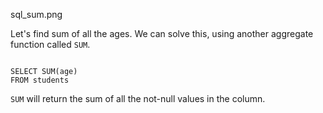<image>sql_sum.png</image>

Let's find sum of all the ages.
We can solve this, using another aggregate function called `SUM`.

<codeblock language="sql" dbName="students1.db" type="lesson">
<code>
SELECT SUM(age)
FROM students
</code>
</codeblock>

`SUM` will return the sum of all the not-null values in the column.